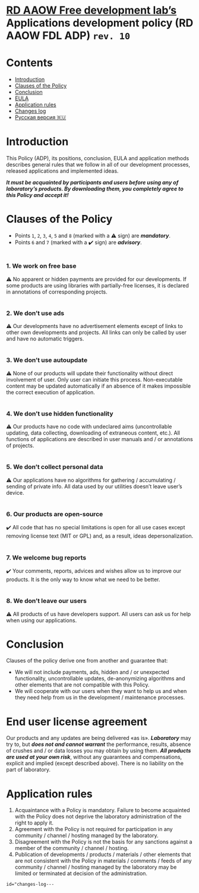 # [RD AAOW Free development lab’s](https://adslbarxatov.github.io/DPModule) Applications development policy (RD AAOW FDL ADP) ```rev. 10```

# Contents
- [Introduction](#introduction)
- [Clauses of the Policy](#clauses-of-the-policy)
- [Conclusion](#conclusion)
- [EULA](#end-user-license-agreement)
- [Application rules](#application-rules)
- [Changes log](https://adslbarxatov.github.io/ADP/changelog)
- [Русская версия :ru:](https://adslbarxatov.github.io/ADP/ru)

#

# Introduction

This Policy (ADP), its positions, conclusion, EULA and application methods describes general rules that we follow
in all of our development processes, released applications and implemented ideas.

***It must be acquainted by participants and users before using any of laboratory’s products. By downloading them,
you completely agree to this Policy and accept it!***

#

# Clauses of the Policy

- Points `1`, `2`, `3`, `4`, `5` and `8` (marked with a :warning: sign) are ***mandatory***.
- Points `6` and `7` (marked with a :heavy_check_mark: sign) are ***advisory***.

#

### 1. We work on free base

:warning: No apparent or hidden payments are provided for our developments. If some products are using libraries
with partially-free licenses, it is declared in annotations of corresponding projects.
&nbsp;
&nbsp;

#

### 2. We don’t use ads

:warning: Our developments have no advertisement elements except of links to other own developments and projects.
All links can only be called by user and have no automatic triggers.

#

### 3. We don’t use autoupdate

:warning: None of our products will update their functionality without direct involvement of user. Only user can initiate
this process. Non-executable content may be updated automatically if an absence of it makes impossible the correct
execution of application.

#

### 4. We don’t use hidden functionality

:warning: Our products have no code with undeclared aims (uncontrollable updating, data collecting, downloading
of extraneous content, etc.). All functions of applications are described in user manuals and / or annotations of projects.

#

### 5. We don’t collect personal data

:warning: Our applications have no algorithms for gathering / accumulating / sending of private info. All data used
by our utilities doesn’t leave user’s device.

#

### 6. Our products are open-source

:heavy_check_mark: All code that has no special limitations is open for all use cases except removing license text
(MIT or GPL) and, as a result, ideas depersonalization.

#

### 7. We welcome bug reports

:heavy_check_mark: Your comments, reports, advices and wishes allow us to improve our products. It is the only way
to know what we need to be better.

#

### 8. We don’t leave our users

:warning: All products of us have developers support. All users can ask us for help when using our applications.

#

# Conclusion

Clauses of the policy derive one from another and guarantee that:
- We will not include payments, ads, hidden and / or unexpected functionality, uncontrollable updates, de-anonymizing
algorithms and other elements that are not compatible with this Policy.
- We will cooperate with our users when they want to help us and when they need help from us
in the development / maintenance processes.

#

# End user license agreement

Our products and any updates are being delivered «as is». ***Laboratory*** may try to, but
***does not and cannot warrant*** the performance, results, absence of crushes and / or data
losses you may obtain by using them. ***All products are used at your own risk***, without
any guarantees and compensations, explicit and implied (except described above). There is
no liability on the part of laboratory.

#

# Application rules

1. Acquaintance with a Policy is mandatory. Failure to become acquainted with the Policy
does not deprive the laboratory administration of the right to apply it.
2. Agreement with the Policy is not required for participation in any community / channel /
hosting managed by the laboratory.
3. Disagreement with the Policy is not the basis for any sanctions against a member of the
community / channel / hosting.
4. Publication of developments / products / materials / other elements that are not consistent
with the Policy in materials / comments / feeds of any community / channel / hosting managed
by the laboratory may be limited or terminated at decision of the administration.

`id="changes-log---`
